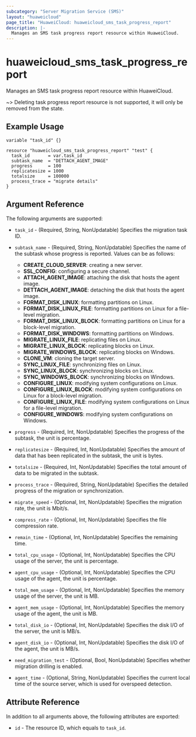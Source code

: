 ```yaml
---
subcategory: "Server Migration Service (SMS)"
layout: "huaweicloud"
page_title: "HuaweiCloud: huaweicloud_sms_task_progress_report"
description: |-
  Manages an SMS task progress report resource within HuaweiCloud.
---
```


# huaweicloud_sms_task_progress_report

Manages an SMS task progress report resource within HuaweiCloud.

~> Deleting task progress report resource is not supported, it will only be removed from the state.

## Example Usage

```hcl
variable "task_id" {}

resource "huaweicloud_sms_task_progress_report" "test" {
  task_id       = var.task_id
  subtask_name  = "DETTACH_AGENT_IMAGE"
  progress      = 100
  replicatesize = 1000
  totalsize     = 100000
  process_trace = "migrate details"
}
```

## Argument Reference

The following arguments are supported:

* `task_id` - (Required, String, NonUpdatable) Specifies the migration task ID.

* `subtask_name` - (Required, String, NonUpdatable) Specifies the name of the subtask whose progress is reported.
  Values can be as follows:
  + **CREATE_CLOUD_SERVER**: creating a new server.
  + **SSL_CONFIG**: configuring a secure channel.
  + **ATTACH_AGENT_IMAGE**: attaching the disk that hosts the agent image.
  + **DETTACH_AGENT_IMAGE**: detaching the disk that hosts the agent image.
  + **FORMAT_DISK_LINUX**: formatting partitions on Linux.
  + **FORMAT_DISK_LINUX_FILE**: formatting partitions on Linux for a file-level migration.
  + **FORMAT_DISK_LINUX_BLOCK**: formatting partitions on Linux for a block-level migration.
  + **FORMAT_DISK_WINDOWS**: formatting partitions on Windows.
  + **MIGRATE_LINUX_FILE**: replicating files on Linux.
  + **MIGRATE_LINUX_BLOCK**: replicating blocks on Linux.
  + **MIGRATE_WINDOWS_BLOCK**: replicating blocks on Windows.
  + **CLONE_VM**: cloning the target server.
  + **SYNC_LINUX_FILE**: synchronizing files on Linux.
  + **SYNC_LINUX_BLOCK**: synchronizing blocks on Linux.
  + **SYNC_WINDOWS_BLOCK**: synchronizing blocks on Windows.
  + **CONFIGURE_LINUX**: modifying system configurations on Linux.
  + **CONFIGURE_LINUX_BLOCK**: modifying system configurations on Linux for a block-level migration.
  + **CONFIGURE_LINUX_FILE**: modifying system configurations on Linux for a file-level migration.
  + **CONFIGURE_WINDOWS**: modifying system configurations on Windows.

* `progress` - (Required, Int, NonUpdatable) Specifies the progress of the subtask, the unit is percentage.

* `replicatesize` - (Required, Int, NonUpdatable) Specifies the amount of data that has been replicated in the subtask,
  the unit is bytes.

* `totalsize` - (Required, Int, NonUpdatable) Specifies the total amount of data to be migrated in the subtask.

* `process_trace` - (Required, String, NonUpdatable) Specifies the detailed progress of the migration or synchronization.

* `migrate_speed` - (Optional, Int, NonUpdatable) Specifies the migration rate, the unit is Mbit/s.

* `compress_rate` - (Optional, Int, NonUpdatable) Specifies the file compression rate.

* `remain_time` - (Optional, Int, NonUpdatable) Specifies the remaining time.

* `total_cpu_usage` - (Optional, Int, NonUpdatable) Specifies the CPU usage of the server, the unit is percentage.

* `agent_cpu_usage` - (Optional, Int, NonUpdatable) Specifies the CPU usage of the agent, the unit is percentage.

* `total_mem_usage` - (Optional, Int, NonUpdatable) Specifies the memory usage of the server, the unit is MB.

* `agent_mem_usage` - (Optional, Int, NonUpdatable) Specifies the memory usage of the agent, the unit is MB.

* `total_disk_io` - (Optional, Int, NonUpdatable) Specifies the disk I/O of the server, the unit is MB/s.

* `agent_disk_io` - (Optional, Int, NonUpdatable) Specifies the disk I/O of the agent, the unit is MB/s.

* `need_migration_test` - (Optional, Bool, NonUpdatable) Specifies whether migration drilling is enabled.

* `agent_time` - (Optional, String, NonUpdatable) Specifies the current local time of the source server, which is used
  for overspeed detection.

## Attribute Reference

In addition to all arguments above, the following attributes are exported:

* `id` - The resource ID, which equals to `task_id`.
